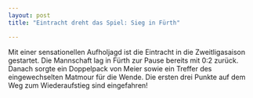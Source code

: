 ```yaml
---
layout: post
title: "Eintracht dreht das Spiel: Sieg in Fürth"

---
```


Mit einer sensationellen Aufholjagd ist die Eintracht in die Zweitligasaison gestartet. Die Mannschaft lag in Fürth zur Pause bereits mit 0:2 zurück. Danach sorgte ein Doppelpack von Meier sowie ein Treffer des eingewechselten Matmour für die Wende. Die ersten drei Punkte auf dem Weg zum Wiederaufstieg sind eingefahren!


